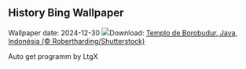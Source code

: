 ## History Bing Wallpaper
Wallpaper date: 2024-12-30
![](https://www.bing.com/th?id=OHR.BorobudurBells_PT-BR9535309352_UHD.jpg&w=1000)Download: [Templo de Borobudur, Java, Indonésia (© Robertharding/Shutterstock)](https://www.bing.com/th?id=OHR.BorobudurBells_PT-BR9535309352_UHD.jpg)

Auto get programm by LtgX
